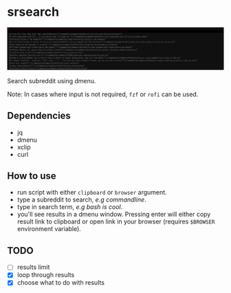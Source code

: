 # srsearch
<p align="center">
<img src="./scrot.png" />
</p>

Search subreddit using dmenu.

Note: In cases where input is not required, `fzf` or `rofi` can be used.

## Dependencies
- jq
- dmenu
- xclip
- curl

## How to use
- run script with either `clipboard` or `browser` argument.
- type a subreddit to search, _e.g commandline_.
- type in search term, _e.g bash is cool_.
- you'll see results in a dmenu window. Pressing enter will either copy result link to clipboard or open link in your browser (requires `$BROWSER` environment variable).

## TODO
- [ ] results limit
- [x] loop through results
- [x] choose what to do with results
